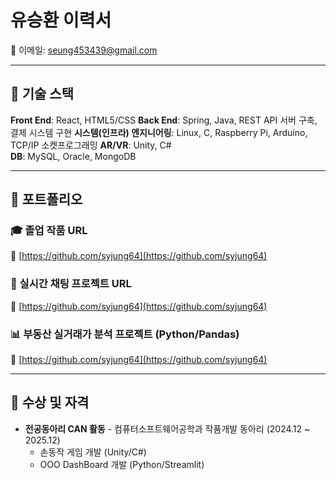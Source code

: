# 유승환 이력서
 
📧 이메일: seung453439@gmail.com

---

## 🔧 기술 스택

**Front End**: React, HTML5/CSS 
**Back End**: Spring, Java, REST API 서버 구축, 결제 시스템 구현 
**시스템(인프라) 엔지니어링**: Linux, C, Raspberry Pi, Arduino, TCP/IP 소켓프로그래밍 
**AR/VR**: Unity, C#  
**DB**: MySQL, Oracle, MongoDB 

---

## 📁 포트폴리오

### 🎓 졸업 작품 URL  
🔗 [https://github.com/syjung64](https://github.com/syjung64)

### 💬 실시간 채팅 프로젝트 URL  
🔗 [https://github.com/syjung64](https://github.com/syjung64)

### 📊 부동산 실거래가 분석 프로젝트 (Python/Pandas)  
🔗 [https://github.com/syjung64](https://github.com/syjung64)

---

## 🏅 수상 및 자격

- **전공동아리 CAN 활동** - 컴퓨터소프트웨어공학과 작품개발 동아리 (2024.12 ~ 2025.12)  
  - 손동작 게임 개발 (Unity/C#)  
  - OOO DashBoard 개발 (Python/Streamlit)

